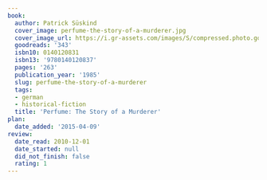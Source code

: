 ```yaml
---
book:
  author: Patrick Süskind
  cover_image: perfume-the-story-of-a-murderer.jpg
  cover_image_url: https://i.gr-assets.com/images/S/compressed.photo.goodreads.com/books/1409112276l/343._SX98_.jpg
  goodreads: '343'
  isbn10: 0140120831
  isbn13: '9780140120837'
  pages: '263'
  publication_year: '1985'
  slug: perfume-the-story-of-a-murderer
  tags:
  - german
  - historical-fiction
  title: 'Perfume: The Story of a Murderer'
plan:
  date_added: '2015-04-09'
review:
  date_read: 2010-12-01
  date_started: null
  did_not_finish: false
  rating: 1
---
```

